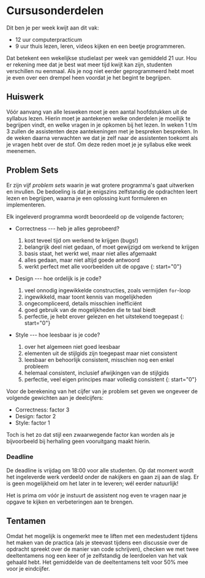 # Cursusonderdelen

Dit ben je per week kwijt aan dit vak:

* 12 uur computerpracticum
* 9 uur thuis lezen, leren, videos kijken en een beetje programmeren.

Dat betekent een wekelijkse studielast per week van gemiddeld 21 uur. Hou er
rekening mee dat je best wat meer tijd kwijt kan zijn, studenten verschillen nu
eenmaal. Als je nog niet eerder geprogrammeerd hebt moet je even over een
drempel heen voordat je het begint te begrijpen.

## Huiswerk

Vóór aanvang van alle lesweken moet je een aantal hoofdstukken uit de syllabus
lezen. Hierin moet je aantekenen welke onderdelen je moeilijk te begrijpen
vindt, en welke vragen in je opkomen bij het lezen. In weken 1 t/m 3 zullen de
assistenten deze aantekeningen met je bespreken bespreken. In de weken daarna
verwachten we dat je zelf naar de assistenten toekomt als je vragen hebt over
de stof. Om deze reden moet je je syllabus elke week meenemen.

## Problem Sets

Er zijn vijf *problem sets* waarin je wat grotere programma's gaat uitwerken en
invullen. De bedoeling is dat je enigszins zelfstandig de opdrachten leert
lezen en begrijpen, waarna je een oplossing kunt formuleren en implementeren.

Elk ingeleverd programma wordt beoordeeld op de volgende factoren;

* Correctness --- heb je alles geprobeerd?

	1. kost teveel tijd om werkend te krijgen (bugs!)
	2. belangrijk deel niet gedaan, of moet gewijzigd om werkend te krijgen
	3. basis staat, het werkt wel, maar niet alles afgemaakt
	4. alles gedaan, maar niet altijd goede antwoord
	5. werkt perfect met alle voorbeelden uit de opgave
	{: start="0"}

* Design --- hoe ordelijk is je code?

	1. veel onnodig ingewikkelde constructies, zoals vermijden `for`-loop
	2. ingewikkeld, maar toont kennis van mogelijkheden
	3. ongecompliceerd, details misschien inefficiënt
	4. goed gebruik van de mogelijkheden die te taal biedt
	5. perfectie, je hebt erover gelezen en het uitstekend toegepast
	{: start="0"}

* Style --- hoe leesbaar is je code?

	1. over het algemeen niet goed leesbaar
	2. elementen uit de stijlgids zijn toegepast maar niet consistent
	3. leesbaar en behoorlijk consistent, misschien nog een enkel probleem
	4. helemaal consistent, inclusief afwijkingen van de stijlgids
	5. perfectie, veel eigen principes maar volledig consistent
	{: start="0"}

Voor de berekening van het cijfer van je problem set geven we ongeveer de volgende gewichten aan je deelcijfers:

* Correctness: factor 3
* Design: factor 2
* Style: factor 1

Toch is het zo dat stijl een zwaarwegende factor kan worden als je bijvoorbeeld bij herhaling geen vooruitgang maakt hierin.

### Deadline

De deadline is vrijdag om 18:00 voor alle studenten. Op dat moment wordt het ingeleverde werk verdeeld onder de nakijkers en gaan zij aan de slag. Er is geen mogelijkheid om het later in te leveren; wél eerder natuurlijk!

Het is prima om vóór je instuurt de assistent nog even te vragen naar je opgave
te kijken en verbeteringen aan te brengen.

## Tentamen

Omdat het mogelijk is ongemerkt mee te liften met een medestudent tijdens het
maken van de practica (als je steevast tijdens een discussie over de opdracht
spreekt over de manier van code schrijven), checken we met twee deeltentamens
nog een keer of je zelfstandig de leerdoelen van het vak gehaald hebt. Het
gemiddelde van de deeltentamens telt voor 50% mee voor je eindcijfer.
